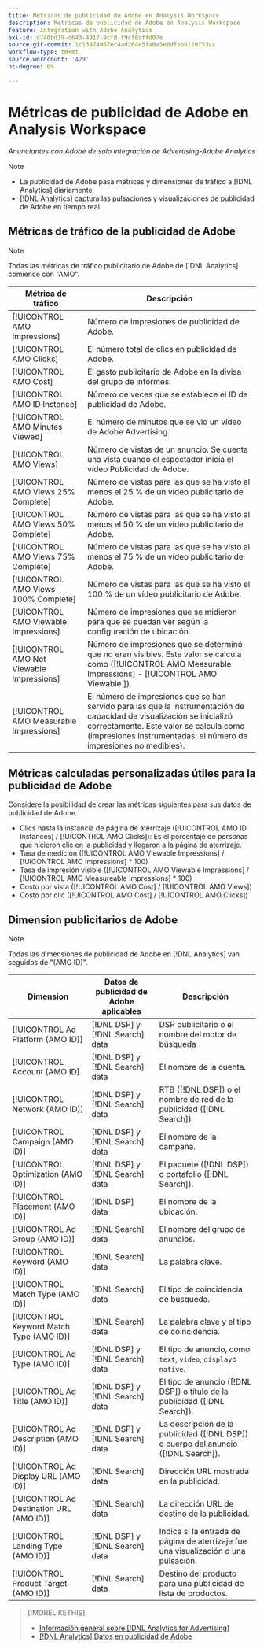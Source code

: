 ```yaml
---
title: Métricas de publicidad de Adobe en Analysis Workspace
description: Métricas de publicidad de Adobe en Analysis Workspace
feature: Integration with Adobe Analytics
exl-id: d740bd19-c643-4917-9cfd-f9cf0affd07e
source-git-commit: 1c13874967ec4ad264e5fa6a5e0dfeb6120f53cc
workflow-type: tm+mt
source-wordcount: '429'
ht-degree: 0%

---
```


# Métricas de publicidad de Adobe en Analysis Workspace

*Anunciantes con Adobe de solo integración de Advertising-Adobe Analytics*

>[!NOTE]
>
>* La publicidad de Adobe pasa métricas y dimensiones de tráfico a [!DNL Analytics] diariamente.
>* [!DNL Analytics] captura las pulsaciones y visualizaciones de publicidad de Adobe en tiempo real.


## Métricas de tráfico de la publicidad de Adobe

>[!NOTE]
>
>Todas las métricas de tráfico publicitario de Adobe de [!DNL Analytics] comience con &quot;AMO&quot;.

| Métrica de tráfico | Descripción |
| -------------- | ----------- |
| [!UICONTROL AMO Impressions] | Número de impresiones de publicidad de Adobe. |
| [!UICONTROL AMO Clicks] | El número total de clics en publicidad de Adobe. |
| [!UICONTROL AMO Cost] | El gasto publicitario de Adobe en la divisa del grupo de informes. |
| [!UICONTROL AMO ID Instance] | Número de veces que se establece el ID de publicidad de Adobe. |
| [!UICONTROL AMO Minutes Viewed] | El número de minutos que se vio un vídeo de Adobe Advertising. |
| [!UICONTROL AMO Views] | Número de vistas de un anuncio. Se cuenta una vista cuando el espectador inicia el vídeo Publicidad de Adobe. |
| [!UICONTROL AMO Views 25% Complete] | Número de vistas para las que se ha visto al menos el 25 % de un vídeo publicitario de Adobe. |
| [!UICONTROL AMO Views 50% Complete] | Número de vistas para las que se ha visto al menos el 50 % de un vídeo publicitario de Adobe. |
| [!UICONTROL AMO Views 75% Complete] | Número de vistas para las que se ha visto al menos el 75 % de un vídeo publicitario de Adobe. |
| [!UICONTROL AMO Views 100% Complete] | Número de vistas para las que se ha visto el 100 % de un vídeo publicitario de Adobe. |
| [!UICONTROL AMO Viewable Impressions] | Número de impresiones que se midieron para que se puedan ver según la configuración de ubicación. |
| [!UICONTROL AMO Not Viewable Impressions] | Número de impresiones que se determinó que no eran visibles. Este valor se calcula como ([!UICONTROL AMO Measurable Impressions] - [!UICONTROL AMO Viewable ]). |
| [!UICONTROL AMO Measurable Impressions] | El número de impresiones que se han servido para las que la instrumentación de capacidad de visualización se inicializó correctamente. Este valor se calcula como (impresiones instrumentadas: el número de impresiones no medibles). |

## Métricas calculadas personalizadas útiles para la publicidad de Adobe

Considere la posibilidad de crear las métricas siguientes para sus datos de publicidad de Adobe.

* Clics hasta la instancia de página de aterrizaje ([!UICONTROL AMO ID Instances] / [!UICONTROL AMO Clicks]): Es el porcentaje de personas que hicieron clic en la publicidad y llegaron a la página de aterrizaje.
* Tasa de medición ([!UICONTROL AMO Viewable Impressions] / [!UICONTROL AMO Impressions] * 100)
* Tasa de impresión visible ([!UICONTROL AMO Viewable Impressions] / [!UICONTROL AMO Measureable Impressions] * 100)
* Costo por vista ([!UICONTROL AMO Cost] / [!UICONTROL AMO Views])
* Costo por clic ([!UICONTROL AMO Cost] / [!UICONTROL AMO Clicks])

## Dimension publicitarios de Adobe

>[!NOTE]
>
>Todas las dimensiones de publicidad de Adobe en [!DNL Analytics] van seguidos de &quot;(AMO ID)&quot;.

| Dimension | Datos de publicidad de Adobe aplicables | Descripción |
| ----------- | ---------- | ---------- |
| [!UICONTROL Ad Platform (AMO ID)] | [!DNL DSP] y [!DNL Search] data | DSP publicitario o el nombre del motor de búsqueda |
| [!UICONTROL Account (AMO ID] | [!DNL DSP] y [!DNL Search] data | El nombre de la cuenta. |
| [!UICONTROL Network (AMO ID)] | [!DNL DSP] y [!DNL Search] data | RTB ([!DNL DSP]) o el nombre de red de la publicidad ([!DNL Search]) |
| [!UICONTROL Campaign (AMO ID)] | [!DNL DSP] y [!DNL Search] data | El nombre de la campaña. |
| [!UICONTROL Optimization (AMO ID)] | [!DNL DSP] y [!DNL Search] data | El paquete ([!DNL DSP]) o portafolio ([!DNL Search]). |
| [!UICONTROL Placement (AMO ID)] | [!DNL DSP] data | El nombre de la ubicación. |
| [!UICONTROL Ad Group (AMO ID)] | [!DNL Search] data | El nombre del grupo de anuncios. |
| [!UICONTROL Keyword (AMO ID)] | [!DNL Search] data | La palabra clave. |
| [!UICONTROL Match Type (AMO ID)] | [!DNL Search] data | El tipo de coincidencia de búsqueda. |
| [!UICONTROL Keyword Match Type (AMO ID)] | [!DNL Search] data | La palabra clave y el tipo de coincidencia. |
| [!UICONTROL Ad Type (AMO ID)] | [!DNL DSP] y [!DNL Search] data | El tipo de anuncio, como `text`, `video`, `display`o `native`. |
| [!UICONTROL Ad Title (AMO ID)] | [!DNL DSP] y [!DNL Search] data | El tipo de anuncio ([!DNL DSP]) o título de la publicidad ([!DNL Search]). |
| [!UICONTROL Ad Description (AMO ID)] | [!DNL DSP] y [!DNL Search] data | La descripción de la publicidad ([!DNL DSP]) o cuerpo del anuncio ([!DNL Search]). |
| [!UICONTROL Ad Display URL (AMO ID)] | [!DNL Search] data | Dirección URL mostrada en la publicidad. |
| [!UICONTROL Ad Destination URL (AMO ID)] | [!DNL Search] data | La dirección URL de destino de la publicidad. |
| [!UICONTROL Landing Type (AMO ID)] | [!DNL DSP] y [!DNL Search] data | Indica si la entrada de página de aterrizaje fue una visualización o una pulsación. |
| [!UICONTROL Product Target (AMO ID)] | [!DNL Search] data | Destino del producto para una publicidad de lista de productos. |

>[!MORELIKETHIS]
>
>* [Información general sobre [!DNL Analytics for Advertising]](overview.md)
>* [[!DNL Analytics] Datos en publicidad de Adobe](/help/integrations/analytics/analytics-data-in-advertising.md)

